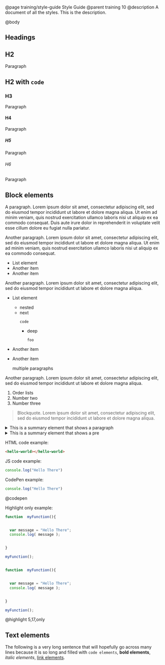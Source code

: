 @page training/style-guide Style Guide
@parent training 10
@description A document of all the styles. This is the description.

@body

## Headings

## H2

Paragraph

## H2 with `code`

### H3

Paragraph

#### H4

Paragraph

##### H5

Paragraph

###### H6

Paragraph

## Block elements

A paragraph. Lorem ipsum dolor sit amet, consectetur adipiscing elit, sed do eiusmod tempor incididunt ut labore et dolore magna aliqua. Ut enim ad minim veniam, quis nostrud exercitation ullamco laboris nisi ut aliquip ex ea commodo consequat. Duis aute irure dolor in reprehenderit in voluptate velit esse cillum dolore eu fugiat nulla pariatur.

Another paragraph. Lorem ipsum dolor sit amet, consectetur adipiscing elit, sed do eiusmod tempor incididunt ut labore et dolore magna aliqua. Ut enim ad minim veniam, quis nostrud exercitation ullamco laboris nisi ut aliquip ex ea commodo consequat.

- List element
- Another item
- Another item

Another paragraph. Lorem ipsum dolor sit amet, consectetur adipiscing elit, sed do eiusmod tempor incididunt ut labore et dolore magna aliqua.

- List element
  - nested
  - next
    ```
    code
    ```
    - deep
      ```
      foo
      ```

- Another item

- Another item

  multiple paragraphs

Another paragraph. Lorem ipsum dolor sit amet, consectetur adipiscing elit, sed do eiusmod tempor incididunt ut labore et dolore magna aliqua.

1. Order lists
2. Number two
3. Number three

> Blockquote. Lorem ipsum dolor sit amet, consectetur adipiscing elit, sed do eiusmod tempor incididunt ut labore et dolore magna aliqua.


<details>
<summary>This is a summary element that shows a paragraph</summary>

Another paragraph. Lorem ipsum dolor sit amet, consectetur adipiscing elit, sed do eiusmod tempor incididunt ut labore et dolore magna aliqua.

</details>

<details>
<summary>This is a summary element that shows a pre</summary>

```js
foo();
```

</details>

HTML code example:

```html
<hello-world></hello-world>
```

JS code example:

```js
console.log("Hello There")
```

CodePen example:

```js
console.log("Hello There")
```
@codepen

Highlight only example:

```js
function  myFunction(){


  var message = "Hello There";
  console.log( message );


}

myFunction();


function  myFunction(){


  var message = "Hello There";
  console.log( message );


}

myFunction();

```
@highlight 5,17,only


## Text elements

The following is a very long sentence that will hopefully go across many lines because it
is so long and filled with `code elements`, __bold elements__, _italic elements_, [link elements](#).
